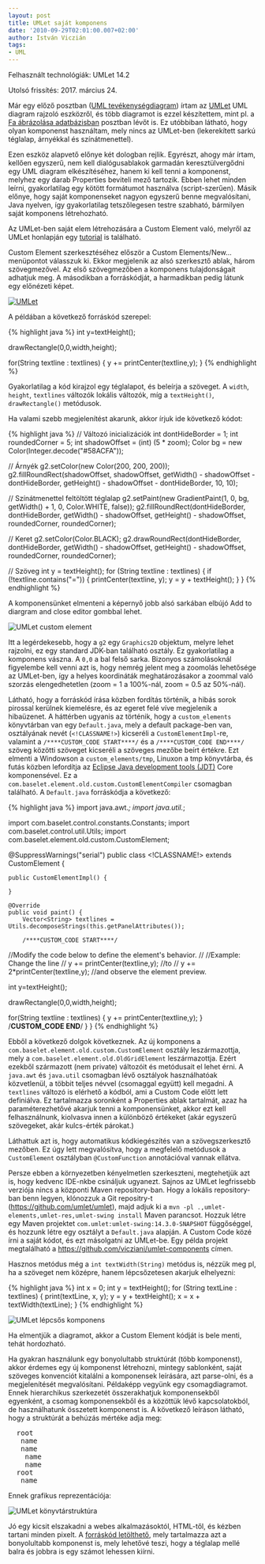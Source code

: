 ```yaml
---
layout: post
title: UMLet saját komponens
date: '2010-09-29T02:01:00.007+02:00'
author: István Viczián
tags:
- UML
---
```


Felhasznált technológiák: UMLet 14.2

Utolsó frissítés: 2017. március 24.

Már egy előző posztban ([UML
tevékenységdiagram](/2009/05/02/uml-tevekenysegdiagram.html)) írtam az
[UMLet](http://www.umlet.com/) UML diagram rajzoló eszközről, és több
diagramot is ezzel készítettem, mint pl. a [Fa ábrázolása
adatbázisban](/2009/08/12/fa-abrazolasa-adatbazisban.html) posztban
lévőt is. Ez utóbbiban látható, hogy olyan komponenst használtam, mely
nincs az UMLet-ben (lekerekített sarkú téglalap, árnyékkal és
színátmenettel).

Ezen eszköz alapvető előnye két dologban rejlik. Egyrészt, ahogy már
írtam, kellően egyszerű, nem kell dialógusablakok garmadán
keresztülvergődni egy UML diagram elkészítéséhez, hanem ki kell tenni a
komponenst, melyhez egy darab Properties beviteli mező tartozik. Ebben
lehet minden leírni, gyakorlatilag egy kötött formátumot használva
(script-szerűen). Másik előnye, hogy saját komponenseket nagyon egyszerű
benne megvalósítani, Java nyelven, így gyakorlatilag tetszőlegesen
testre szabható, bármilyen saját komponens létrehozható.

Az UMLet-ben saját elem létrehozására a Custom Element való, melyről az
UMLet honlapján egy [tutorial](http://www.umlet.com/ce/ce.htm) is
található.

Custom Element szerkesztéséhez először a Custom Elements/New...
menüpontot válasszuk ki. Ekkor megjelenik az alsó szerkesztő ablak,
három szövegmezővel. Az első szövegmezőben a komponens tulajdonságait
adhatjuk meg. A másodikban a forráskódját, a harmadikban pedig látunk
egy előnézeti képet.

<a href="/artifacts/posts/2010-09-29-umlet-sajat-komponens/umlet_screenshot.png" rel="sonarqube">![UMLet](/artifacts/posts/2010-09-29-umlet-sajat-komponens/umlet_screenshot_600.png)</a>

A példában a következő forráskód szerepel:

{% highlight java %}
int y=textHeight();

drawRectangle(0,0,width,height);

for(String textline : textlines) {
	y += printCenter(textline,y);
}
{% endhighlight %}


Gyakorlatilag a kód kirajzol egy téglalapot, és beleírja a szöveget. A
`width`, `height`, `textlines` változók lokális változók, míg a `textHeight()`,
`drawRectangle()` metódusok.

Ha valami szebb megjelenítést akarunk, akkor írjuk ide következő kódot:

{% highlight java %}
// Változó inicializációk
int dontHideBorder = 1;
int roundedCorner = 5;
int shadowOffset = (int) (5 * zoom);
Color bg = new Color(Integer.decode("#58ACFA"));

// Árnyék
g2.setColor(new Color(200, 200, 200));
g2.fillRoundRect(shadowOffset, shadowOffset, getWidth() - shadowOffset - dontHideBorder, getHeight() - shadowOffset - dontHideBorder, 10, 10);  

// Színátmenettel feltöltött téglalap
g2.setPaint(new GradientPaint(1, 0, bg, getWidth() + 1, 0, Color.WHITE, false));
g2.fillRoundRect(dontHideBorder, dontHideBorder, getWidth() - shadowOffset, getHeight() - shadowOffset, roundedCorner, roundedCorner);

// Keret
g2.setColor(Color.BLACK);
g2.drawRoundRect(dontHideBorder, dontHideBorder, getWidth() - shadowOffset, getHeight() - shadowOffset, roundedCorner, roundedCorner);

// Szöveg
int y = textHeight();
for (String textline : textlines) {
 if (!textline.contains("=")) {
  printCenter(textline, y);
  y = y + textHeight();
 }
}
{% endhighlight %}

A komponensünket elmenteni a képernyő jobb alsó sarkában elbújó Add to diargram and close editor gombbal lehet.

![UMLet custom element](/artifacts/posts/2010-09-29-umlet-sajat-komponens/umlet_custom_element.png)

Itt a legérdekesebb, hogy a `g2` egy `Graphics2D` objektum, melyre lehet
rajzolni, ez egy standard JDK-ban található osztály. Ez gyakorlatilag a
komponens vászna. A `0,0` a bal felső sarka. Bizonyos számolásoknál
figyelembe kell venni azt is, hogy nemrég jelent meg a zoomolás
lehetősége az UMLet-ben, így a helyes koordináták meghatározásakor a
zoommal való szorzás elengedhetetlen (zoom = 1 a 100%-nál, zoom = 0.5
az 50%-nál).

Látható, hogy a forráskód írása közben fordítás történik, a hibás sorok
pirossal kerülnek kiemelésre, és az egeret felé víve megjelenik a
hibaüzenet. A háttérben ugyanis az történik, hogy a `custom_elements`
könyvtárban van egy `Default.java`, mely a default package-ben van,
osztályának nevét (`<!CLASSNAME!>`) kicseréli a `CustomElementImpl`-re, valamint a
`/****CUSTOM_CODE START****/` és a `/****CUSTOM_CODE END****/` szöveg közötti
szöveget kicseréli a szöveges mezőbe beírt
értékre. Ezt elmenti a Windowson a `custom_elements/tmp`, Linuxon a tmp könyvtárba, és futás közben
lefordítja az [Eclipse Java development tools
(JDT)](http://www.eclipse.org/jdt/) Core komponensével. Ez a
`com.baselet.element.old.custom.CustomElementCompiler` csomagban található. A
`Default.java` forráskódja a következő:

{% highlight java %}
import java.awt.*;
import java.util.*;

import com.baselet.control.constants.Constants;
import com.baselet.control.util.Utils;
import com.baselet.element.old.custom.CustomElement;

@SuppressWarnings("serial")
public class <!CLASSNAME!> extends CustomElement {

	public CustomElementImpl() {

	}

	@Override
	public void paint() {
		Vector<String> textlines = Utils.decomposeStrings(this.getPanelAttributes());

		/****CUSTOM_CODE START****/
//Modify the code below to define the element's behavior.
//
//Example:  Change the line
//  y += printCenter(textline,y);
//to
//  y += 2*printCenter(textline,y);
//and observe the element preview.

int y=textHeight();

drawRectangle(0,0,width,height);

for(String textline : textlines) {
	y += printCenter(textline,y);
}
		/****CUSTOM_CODE END****/
	}
}
{% endhighlight %}

Ebből a következő dolgok következnek. Az új komponens a
`com.baselet.element.old.custom.CustomElement` osztály leszármazottja, mely a
`com.baselet.element.old.OldGridElement` leszármazottja. Ezért ezekből származott
(nem private) változóit és metódusait el lehet érni. A `java.awt` és
`java.util` csomagban lévő osztályok használhatóak közvetlenül, a többit
teljes névvel (csomaggal együtt) kell megadni. A `textlines` változó is
elérhető a kódból, ami a Custom Code előtt lett definiálva. Ez tartalmazza
soronként a Properties ablak tartalmát, azaz ha paraméterezhetővé
akarjuk tenni a komponensünket, akkor ezt kell felhasználnunk, kiolvasva
innen a különböző értékeket (akár egyszerű szövegeket, akár kulcs-érték
párokat.)

Láthattuk azt is, hogy automatikus kódkiegészítés van a szövegszerkesztő
mezőben. Ez úgy lett megvalósítva, hogy a megfelelő metódusok a
`CustomElement` osztályban `@CustomFunction` annotációval vannak ellátva.

Persze ebben a környezetben kényelmetlen szerkeszteni, megtehetjük azt
is, hogy kedvenc IDE-nkbe csináljuk ugyanezt. Sajnos az UMLet legfrissebb
verziója nincs a központi Maven repository-ban. Hogy a lokális
repository-ban benn legyen, klónozzuk a Git repositry-t (https://github.com/umlet/umlet),
majd adjuk ki a
`mvn -pl .,umlet-elements,umlet-res,umlet-swing install` Maven parancsot.
Hozzuk létre egy Maven projektet `com.umlet:umlet-swing:14.3.0-SNAPSHOT`
függőséggel, és hozzunk létre egy osztályt a `Default.java` alapján. A
Custom Code közé írni a saját kódot, és ezt másolgatni az UMLet-be.
Egy példa projekt megtalálható a https://github.com/vicziani/umlet-components
címen.

Hasznos metódus még a `int textWidth(String)` metódus is, nézzük meg pl, ha a szöveget
nem középre, hanem lépcsőzetesen akarjuk elhelyezni:

{% highlight java %}
int x = 0;
int y = textHeight();
for (String textLine : textlines) {
    print(textLine, x, y);
    y = y + textHeight();
    x = x + textWidth(textLine);
}
{% endhighlight %}

![UMLet lépcsős komponens](/artifacts/posts/2010-09-29-umlet-sajat-komponens/umlet_custom_element_step.png)

Ha elmentjük a diagramot, akkor a Custom Element kódját is bele menti,
tehát hordozható.

Ha gyakran használunk egy bonyolultabb struktúrát (több komponenst),
akkor érdemes egy új komponenst létrehozni, mintegy sablonként, saját
szöveges konvenciót kitalálni a komponensek leírására, azt parse-olni,
és a megjelenítését megvalósítani. Példaképp vegyünk egy
csomagdiagramot. Ennek hierarchikus szerkezetét összerakhatjuk
komponensekből egyenként, a csomag komponensekből és a közöttük lévő
kapcsolatokból, de használhatunk összetett komponenst is. A következő
leíráson látható, hogy a struktúrát a behúzás mértéke adja meg:

<pre>
  root
   name
   name
    name
    name
  root
   name</pre>

Ennek grafikus reprezentációja:

![UMLet könyvtárstruktúra](/artifacts/posts/2010-09-29-umlet-sajat-komponens/umlet_package_tree.png)

Jó egy kicsit elszakadni a webes alkalmazásoktól, HTML-től, és kézben
tartani minden pixelt. A [forráskód
letölthető](http://dl.dropbox.com/u/7683931/jtechlog/umlet_custom_elements.zip),
mely tartalmazza azt a bonyolultabb komponenst is, mely lehetővé teszi,
hogy a téglalap mellé balra és jobbra is egy számot lehessen kiírni.
